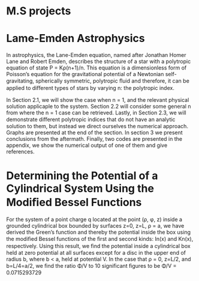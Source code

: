 # M.S projects
# Lame-Emden Astrophysics
In astrophysics, the Lane-Emden equation, named after Jonathan Homer Lane and Robert Emden, describes the structure of a star 
with a polytropic equation of state P = Kρ(n+1)/n. This equation is a dimensionless form of Poisson’s equation for the gravitational
potential of a Newtonian self-gravitating, spherically symmetric, polytropic ﬂuid and therefore, it can be applied to diﬀerent types 
of stars by varying n: the polytropic index.

In Section 2.1, we will show the case when n = 1, and the relevant physical solution applicaple to the system. 
Section 2.2 will consider some general n from where the n = 1 case can be retrieved. Lastly, in Section 2.3, we will demonstrate diﬀerent 
polytropic indices that do not have an analytic solution to them, but instead we direct ourselves the numerical approach. Graphs are 
presented at the end of the section. In section 3 we present conclusions from the aftermath. Finally, two codes are presented in the 
appendix, we show the numerical output of one of them and give references.

# Determining the Potential of a Cylindrical System Using the Modiﬁed Bessel Functions

For the system of a point charge q located at the point (ρ, φ, z) inside a grounded cylindrical box bounded by 
surfaces z=0, z=L, ρ = a, we have derived the Green’s function and thereby the potential inside the box using the 
modiﬁed Bessel functions of the ﬁrst and second kinds: In(x) and Kn(x), respectively. Using this result, we ﬁnd the
potential inside a cylindrical box held at zero potential at all surfaces except for a disc in the upper end of radius b, 
where b < a, held at potential V. In the case that ρ = 0, z=L/2, and b=L/4=a/2, we ﬁnd the ratio Φ/V to 10 signiﬁcant ﬁgures
to be Φ/V = 0.0715293729

